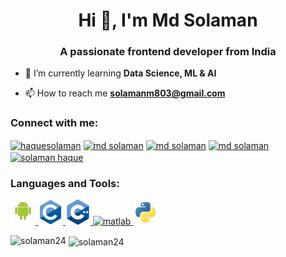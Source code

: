 <h1 align="center">Hi 👋, I'm Md Solaman</h1>
<h3 align="center">A passionate frontend developer from India</h3>

- 🌱 I’m currently learning **Data Science, ML & AI**

- 📫 How to reach me **solamanm803@gmail.com**

<h3 align="left">Connect with me:</h3>
<p align="left">
<a href="https://twitter.com/haquesolaman" target="blank"><img align="center" src="https://raw.githubusercontent.com/rahuldkjain/github-profile-readme-generator/master/src/images/icons/Social/twitter.svg" alt="haquesolaman" height="30" width="40" /></a>
<a href="https://linkedin.com/in/md solaman" target="blank"><img align="center" src="https://raw.githubusercontent.com/rahuldkjain/github-profile-readme-generator/master/src/images/icons/Social/linked-in-alt.svg" alt="md solaman" height="30" width="40" /></a>
<a href="https://kaggle.com/md solaman" target="blank"><img align="center" src="https://raw.githubusercontent.com/rahuldkjain/github-profile-readme-generator/master/src/images/icons/Social/kaggle.svg" alt="md solaman" height="30" width="40" /></a>
<a href="https://fb.com/md solaman" target="blank"><img align="center" src="https://raw.githubusercontent.com/rahuldkjain/github-profile-readme-generator/master/src/images/icons/Social/facebook.svg" alt="md solaman" height="30" width="40" /></a>
<a href="https://instagram.com/solaman haque" target="blank"><img align="center" src="https://raw.githubusercontent.com/rahuldkjain/github-profile-readme-generator/master/src/images/icons/Social/instagram.svg" alt="solaman haque" height="30" width="40" /></a>
</p>

<h3 align="left">Languages and Tools:</h3>
<p align="left"> <a href="https://developer.android.com" target="_blank" rel="noreferrer"> <img src="https://raw.githubusercontent.com/devicons/devicon/master/icons/android/android-original-wordmark.svg" alt="android" width="40" height="40"/> </a> <a href="https://www.cprogramming.com/" target="_blank" rel="noreferrer"> <img src="https://raw.githubusercontent.com/devicons/devicon/master/icons/c/c-original.svg" alt="c" width="40" height="40"/> </a> <a href="https://www.w3schools.com/cpp/" target="_blank" rel="noreferrer"> <img src="https://raw.githubusercontent.com/devicons/devicon/master/icons/cplusplus/cplusplus-original.svg" alt="cplusplus" width="40" height="40"/> </a> <a href="https://www.mathworks.com/" target="_blank" rel="noreferrer"> <img src="https://upload.wikimedia.org/wikipedia/commons/2/21/Matlab_Logo.png" alt="matlab" width="40" height="40"/> </a> <a href="https://www.python.org" target="_blank" rel="noreferrer"> <img src="https://raw.githubusercontent.com/devicons/devicon/master/icons/python/python-original.svg" alt="python" width="40" height="40"/> </a> </p>

<p><img align="left" src="https://github-readme-stats.vercel.app/api/top-langs?username=solaman24&show_icons=true&locale=en&layout=compact" alt="solaman24" /></p>

<p>&nbsp;<img align="center" src="https://github-readme-stats.vercel.app/api?username=solaman24&show_icons=true&locale=en" alt="solaman24" /></p>
